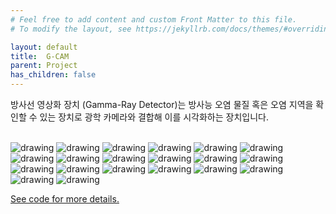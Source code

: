 ```yaml
---
# Feel free to add content and custom Front Matter to this file.
# To modify the layout, see https://jekyllrb.com/docs/themes/#overriding-theme-defaults

layout: default
title:  G-CAM
parent: Project
has_children: false
---
```

방사선 영상화 장치 (Gamma-Ray Detector)는 방사능 오염 물질 혹은 오염 지역을 확인할 수 있는 장치로 광학 카메라와 결합해 이를 시각화하는 장치입니다. <br><br>

<img src="Image/Slide1.JPG" alt="drawing"/>
<img src="Image/Slide2.JPG" alt="drawing"/>
<img src="Image/Slide3.JPG" alt="drawing"/>
<img src="Image/Slide4.JPG" alt="drawing"/>
<img src="Image/Slide5.JPG" alt="drawing"/>
<img src="Image/Slide6.JPG" alt="drawing"/>
<img src="Image/Slide7.JPG" alt="drawing"/>
<img src="Image/Slide8.JPG" alt="drawing"/>
<img src="Image/Slide9.JPG" alt="drawing"/>
<img src="Image/Slide10.JPG" alt="drawing"/>
<img src="Image/Slide11.JPG" alt="drawing"/>
<img src="Image/Slide12.JPG" alt="drawing"/>
<img src="Image/Slide13.JPG" alt="drawing"/>
<img src="Image/Slide14.JPG" alt="drawing"/>
<img src="Image/Slide15.JPG" alt="drawing"/>
<img src="Image/Slide16.JPG" alt="drawing"/>
<img src="Image/Slide17.JPG" alt="drawing"/>
<img src="Image/Slide18.JPG" alt="drawing"/>
<img src="Image/Slide19.JPG" alt="drawing"/>
<img src="Image/Slide20.JPG" alt="drawing"/>

[See code for more details.](https://github.com/HorieYuka/Horibrary)
